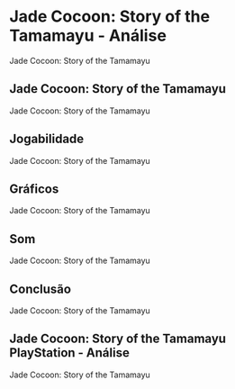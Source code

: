 ---
---

# Jade Cocoon: Story of the Tamamayu - Análise

Jade Cocoon: Story of the Tamamayu

## Jade Cocoon: Story of the Tamamayu

Jade Cocoon: Story of the Tamamayu

## Jogabilidade

Jade Cocoon: Story of the Tamamayu

## Gráficos

Jade Cocoon: Story of the Tamamayu

## Som

Jade Cocoon: Story of the Tamamayu

## Conclusão

Jade Cocoon: Story of the Tamamayu

## Jade Cocoon: Story of the Tamamayu PlayStation - Análise

Jade Cocoon: Story of the Tamamayu

